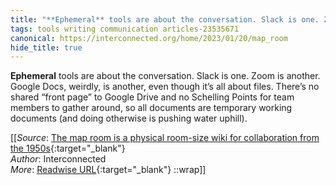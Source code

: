 ```yaml
---
title: "**Ephemeral** tools are about the conversation. Slack is one. Zoom ..."
tags: tools writing communication articles-23535671
canonical: https://interconnected.org/home/2023/01/20/map_room
hide_title: true
---
```


**Ephemeral** tools are about the conversation. Slack is one. Zoom is another. Google Docs, weirdly, is another, even though it’s all about files. There’s no shared “front page” to Google Drive and no Schelling Points for team members to gather around, so all documents are temporary working documents (and doing otherwise is pushing water uphill).


[[_Source_: [The map room is a physical room-size wiki for collaboration from the 1950s](https://interconnected.org/home/2023/01/20/map_room){:target="_blank"}<br>
_Author_: Interconnected<br>
_More_: [Readwise URL](https://readwise.io/open/460925913){:target="_blank"}
::wrap]]
